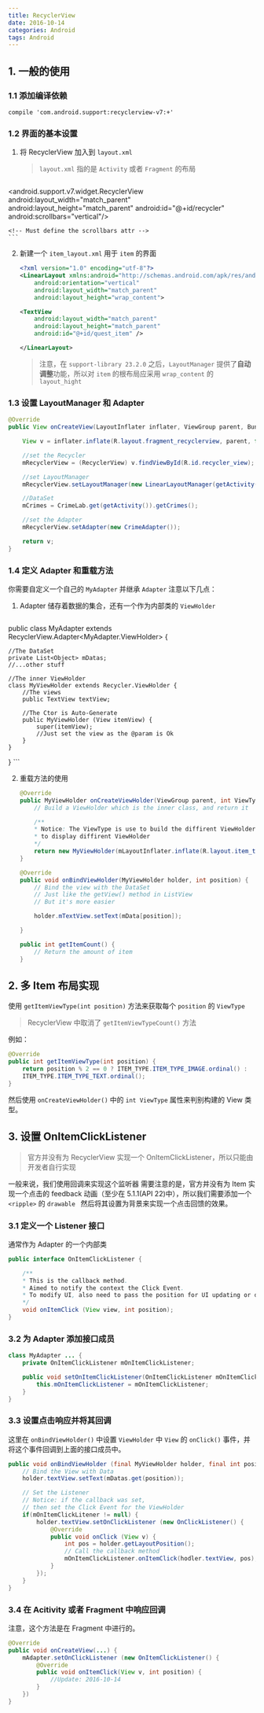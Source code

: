 ```yaml
---
title: RecyclerView
date: 2016-10-14
categories: Android
tags: Android
---
```


## 1. 一般的使用


### 1.1 添加编译依赖

```
compile 'com.android.support:recyclerview-v7:+'
```
<!-- more -->

### 1.2 界面的基本设置

1. 将 RecyclerView 加入到 `layout.xml`

    > `layout.xml` 指的是 `Activity` 或者 `Fragment` 的布局

    ```xml
<android.support.v7.widget.RecyclerView
    android:layout_width="match_parent"
    android:layout_height="match_parent"
    android:id="@+id/recycler"
    android:scrollbars="vertical"/>

    <!-- Must define the scrollbars attr -->
    ```


2. 新建一个 `item_layout.xml` 用于 `item` 的界面

    ```xml
    <?xml version="1.0" encoding="utf-8"?>
    <LinearLayout xmlns:android="http://schemas.android.com/apk/res/android"
        android:orientation="vertical"
        android:layout_width="match_parent"
        android:layout_height="wrap_content">

    <TextView
        android:layout_width="match_parent"
        android:layout_height="match_parent"
        android:id="@+id/quest_item" />

    </LinearLayout>
    ```

    > 注意，在 `support-library 23.2.0` 之后，`LayoutManager` 提供了**自动调整**功能，所以对 `item` 的根布局应采用 `wrap_content` 的 `layout_hight`




### 1.3 设置 **LayoutManager** 和 **Adapter**

```java
@Override
public View onCreateView(LayoutInflater inflater, ViewGroup parent, Bundle savedInstanceState) {

    View v = inflater.inflate(R.layout.fragment_recyclerview, parent, false);

    //set the Recycler
    mRecyclerView = (RecyclerView) v.findViewById(R.id.recycler_view);

    //set LayoutManager
    mRecyclerView.setLayoutManager(new LinearLayoutManager(getActivity()));

    //DataSet
    mCrimes = CrimeLab.get(getActivity()).getCrimes();

    //set the Adapter
    mRecyclerView.setAdapter(new CrimeAdapter());

    return v;
}
```

### 1.4 定义 Adapter 和重载方法

你需要自定义一个自己的 `MyAdapter` 并继承 `Adapter`
注意以下几点：

1. Adapter 储存着数据的集合，还有一个作为内部类的 `ViewHolder`

    ```java
public class MyAdapter extends RecyclerView.Adapter<MyAdapter.ViewHolder> {

    //The DataSet
    private List<Object> mDatas;
    //...other stuff

    //The inner ViewHolder
    class MyViewHolder extends Recycler.ViewHolder {
        //The views
        public TextView textView;

        //The Ctor is Auto-Generate
        public MyViewHolder (View itemView) {
            super(itemView);
            //Just set the view as the @param is Ok
        }
    }
}
    ```

2. 重载方法的使用

    ```java
    @Override
    public MyViewHolder onCreateViewHolder(ViewGroup parent, int ViewType) {
        // Build a ViewHolder which is the inner class, and return it

        /**
        * Notice: The ViewType is use to build the diffirent ViewHolder
        * to display diffirent ViewHolder
        */
        return new MyViewHolder(mLayoutInflater.inflate(R.layout.item_text, parent, false));
    }

    @Override
    public void onBindViewHolder(MyViewHolder holder, int position) {
        // Bind the view with the DataSet
        // Just like the getView() method in ListView
        // But it's more easier

        holder.mTextView.setText(mData[position]);

    }

    public int getItemCount() {
        // Return the amount of item
    }
    ```

## 2. 多 Item 布局实现

使用 `getItemViewType(int position)` 方法来获取每个 `position` 的 `ViewType`

> RecyclerView 中取消了 `getItemViewTypeCount()` 方法

例如：

```java
@Override
public int getItemViewType(int position) {
    return position % 2 == 0 ? ITEM_TYPE.ITEM_TYPE_IMAGE.ordinal() :
    ITEM_TYPE.ITEM_TYPE_TEXT.ordinal();
}
```

然后使用 `onCreateViewHolder()` 中的 `int ViewType` 属性来判别构建的 View 类型。




## 3. 设置 OnItemClickListener

> 官方并没有为 RecyclerView 实现一个 OnItemClickListener，所以只能由开发者自行实现

一般来说，我们使用回调来实现这个监听器
需要注意的是，官方并没有为 Item 实现一个点击的 feedback 动画（至少在 5.1.1(API 22)中），所以我们需要添加一个 `<ripple>` 的 `drawable ` 然后将其设置为背景来实现一个点击回馈的效果。


### 3.1 定义一个 Listener 接口

通常作为 Adapter 的一个内部类

```java
public interface OnItemClickListener {

    /**
    * This is the callback method.
    * Aimed to notify the context the Click Event.
    * To modify UI, also need to pass the position for UI updating or do othertings
    */
    void onItemClick (View view, int position);
}
```

### 3.2 为 Adapter 添加接口成员

```java
class MyAdapter ... {
    private OnItemClickListener mOnItemClickListener;

    public void setOnItemClickListener(OnItemClickListener mOnItemClickListener) {
        this.mOnItemClickListener = mOnItemClickListener;
    }
}
```

### 3.3 设置点击响应并将其回调

这里在 `onBindViewHolder()` 中设置 `ViewHolder` 中 `View` 的 `onClick()` 事件，并将这个事件回调到上面的接口成员中。

```java
public void onBindViewHolder (final MyViewHolder holder, final int position) {
    // Bind the View with Data
    holder.textView.setText(mDatas.get(position));

    // Set the Listener
    // Notice: if the callback was set,
    // then set the Click Event for the ViewHolder
    if(mOnItemClickLitener != null) {
        holder.textView.setOnClickListener (new OnClickListener() {
            @Override
            public void onClick (View v) {
                int pos = holder.getLayoutPosition();
                // Call the callback method
                mOnItemClickListener.onItemClick(hodler.textView, pos);
            }
        });
    }
}
```

### 3.4 在 Acitivity 或者 Fragment 中响应回调

注意，这个方法是在 Fragment 中进行的。

```java
@Override
public void onCreateView(...) {
    mAdapter.setOnClickListener (new OnItemClickListener() {
        @Override
        public void onItemClick(View v, int position) {
            //Update: 2016-10-14
        }
    })
}
```
